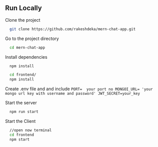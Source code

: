 ## Run Locally

Clone the project

```bash
  git clone https://github.com/rakeshdeka/mern-chat-app.git
```

Go to the project directory

```bash
  cd mern-chat-app
```

Install dependencies

```bash
  npm install
```

```bash
  cd frontend/
  npm install
```
Create .env file and and include
``
PORT=  your port no
MONGOI_URL= 'your mongo url key with username and password'
JWT_SECRET=your_key
``

Start the server

```bash
  npm run start
```
Start the Client

```bash
  //open now terminal
  cd frontend
  npm start
```
